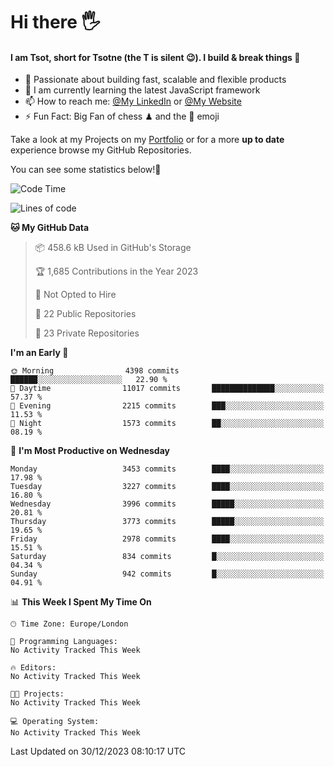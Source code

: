 # Hi there :raised_hand_with_fingers_splayed:
#### I am Tsot, short for Tsotne (the T is silent :wink:). I build & break things :space_invader:
- :telescope: Passionate about building fast, scalable and flexible products
- :seedling: I am currently learning the latest JavaScript framework 
- :mailbox: How to reach me: [@My LinkedIn](https://www.linkedin.com/in/tsotne-gvadzabia/) or [@My Website](https://tsotne.co.uk/contact)
- :zap: Fun Fact: Big Fan of chess ♟ and the 👾 emoji

Take a look at my Projects on my [Portfolio](https://tsotne.co.uk/) or for a more **up to date** experience browse my GitHub Repositories.

You can see some statistics below!:space_invader:
<!--START_SECTION:waka-->
![Code Time](http://img.shields.io/badge/Code%20Time-761%20hrs%202%20mins-blue)

![Lines of code](https://img.shields.io/badge/From%20Hello%20World%20I%27ve%20Written-7.8%20million%20lines%20of%20code-blue)

**🐱 My GitHub Data** 

> 📦 458.6 kB Used in GitHub's Storage 
 > 
> 🏆 1,685 Contributions in the Year 2023
 > 
> 🚫 Not Opted to Hire
 > 
> 📜 22 Public Repositories 
 > 
> 🔑 23 Private Repositories 
 > 
**I'm an Early 🐤** 

```text
🌞 Morning                4398 commits        ██████░░░░░░░░░░░░░░░░░░░   22.90 % 
🌆 Daytime                11017 commits       ██████████████░░░░░░░░░░░   57.37 % 
🌃 Evening                2215 commits        ███░░░░░░░░░░░░░░░░░░░░░░   11.53 % 
🌙 Night                  1573 commits        ██░░░░░░░░░░░░░░░░░░░░░░░   08.19 % 
```
📅 **I'm Most Productive on Wednesday** 

```text
Monday                   3453 commits        ████░░░░░░░░░░░░░░░░░░░░░   17.98 % 
Tuesday                  3227 commits        ████░░░░░░░░░░░░░░░░░░░░░   16.80 % 
Wednesday                3996 commits        █████░░░░░░░░░░░░░░░░░░░░   20.81 % 
Thursday                 3773 commits        █████░░░░░░░░░░░░░░░░░░░░   19.65 % 
Friday                   2978 commits        ████░░░░░░░░░░░░░░░░░░░░░   15.51 % 
Saturday                 834 commits         █░░░░░░░░░░░░░░░░░░░░░░░░   04.34 % 
Sunday                   942 commits         █░░░░░░░░░░░░░░░░░░░░░░░░   04.91 % 
```


📊 **This Week I Spent My Time On** 

```text
🕑︎ Time Zone: Europe/London

💬 Programming Languages: 
No Activity Tracked This Week

🔥 Editors: 
No Activity Tracked This Week

🐱‍💻 Projects: 
No Activity Tracked This Week

💻 Operating System: 
No Activity Tracked This Week
```


 Last Updated on 30/12/2023 08:10:17 UTC
<!--END_SECTION:waka-->
